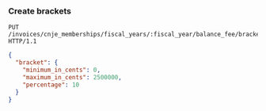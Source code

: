 ### Create brackets

```http
PUT /invoices/cnje_memberships/fiscal_years/:fiscal_year/balance_fee/brackets HTTP/1.1
```

```json
{
  "bracket": {
    "minimum_in_cents": 0,
    "maximum_in_cents": 2500000,
    "percentage": 10
  }
}
```
